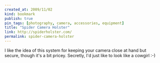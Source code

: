 ```yaml
---
created_at: 2009/11/02
kind: bookmark
publish: true
pin_tags: [photography, camera, accessories, equipment]
title: "Spider Camera Holster"
link: http://spiderholster.com/
permalink: spider-camera-holster
---
```


I like the idea of this system for keeping your camera close at hand but secure, though it's a bit pricey. Secretly, I'd just like to look like a cowgirl :-)
